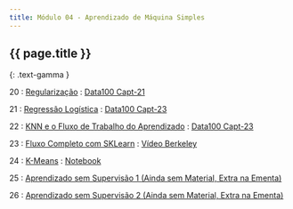 ```yaml
---
title: Módulo 04 - Aprendizado de Máquina Simples
---
```


## {{ page.title }}
{: .text-gamma }

20
: [Regularização](https://www.youtube.com/playlist?list=PL4B0y0yqpKCIZMSeRFpXKohgQDEglZ3nU)
  : [Data100 Capt-21](https://www.textbook.ds100.org/ch/21/reg_intro.html)

21
: [Regressão Logística](https://www.youtube.com/watch?v=cFFpJ5scAhI&list=PL4B0y0yqpKCK9Fnt9M89uVmhHVqvOmN83)
  : [Data100 Capt-23](https://www.textbook.ds100.org/ch/23/classification_intro.html)

22
: [KNN e o Fluxo de Trabalho do Aprendizado](https://www.youtube.com/watch?v=T1_OfmiD3I8&list=PL4B0y0yqpKCLCHYrDvTwG9wC-fqWRCIoG)
  : [Data100 Capt-23](https://www.textbook.ds100.org/ch/23/classification_intro.html)

23
: [Fluxo Completo com SKLearn]( https://www.youtube.com/playlist?list=PL4B0y0yqpKCLBgpTM9w8WeYk3VzvCS88g)
  : [Vídeo Berkeley](https://www.youtube.com/watch?v=lFzRiinHSzU&t=923s)

24
: [K-Means](https://www.youtube.com/watch?v=WqMnQuC19Rg)
  : [Notebook](https://github.com/icd-ufmg/icd-ufmg.github.io/blob/master/_lessons/26-tutorial-sklearn-regressao.ipynb)

25
: [Aprendizado sem Supervisão 1 (Ainda sem Material, Extra na Ementa)](TODO)

26
: [Aprendizado sem Supervisão 2 (Ainda sem Material, Extra na Ementa)](TODO)
